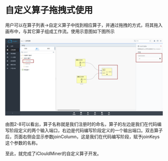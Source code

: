 # 自定义算子拖拽式使用

用户可以在算子列表->自定义算子中找到相应算子，并通过拖拽的方式，将其拖入画布中，与其它算子组成工作流。使用示意图如下图所示

![PNG](../../img/8.png)

由图2-8可以看出，算子名称就是我们注册时的命名，算子的左边是我们在代码编写阶段定义的两个输入端口，右边是代码编写阶段定义的一个输出端口。双击算子后，页面右侧会显示参数joinColumn，这是我们在代码编写阶段，赋予joinKeys这个参数的名称。

至此，就完成了iClouldMiner的自定义算子开发。